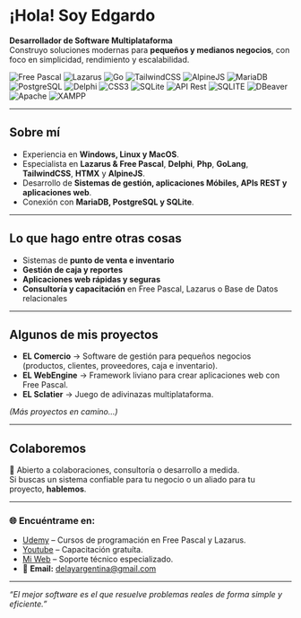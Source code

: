 # ¡Hola! Soy Edgardo  

**Desarrollador de Software Multiplataforma**  
Construyo soluciones modernas para **pequeños y medianos negocios**, con foco en simplicidad, rendimiento y escalabilidad.  

![Free Pascal](https://img.shields.io/badge/FreePascal-4E4E4E?style=for-the-badge&logo=code&logoColor=white) ![Lazarus](https://img.shields.io/badge/Lazarus-4E4E4E?style=for-the-badge&logo=code&logoColor=white)   ![Go](https://img.shields.io/badge/Go-00ADD8?style=for-the-badge&logo=go&logoColor=white)  ![TailwindCSS](https://img.shields.io/badge/TailwindCSS-38B2AC?style=for-the-badge&logo=tailwind-css&logoColor=white)  ![AlpineJS](https://img.shields.io/badge/AlpineJS-77C1D2?style=for-the-badge&logo=javascript&logoColor=black)  ![MariaDB](https://img.shields.io/badge/MariaDB-003545?style=for-the-badge&logo=mariadb&logoColor=white)  ![PostgreSQL](https://img.shields.io/badge/PostgreSQL-336791?style=for-the-badge&logo=postgresql&logoColor=white) ![Delphi](https://img.shields.io/badge/Delphi-0A75AD?style=for-the-badge&logo=delphi&logoColor=white)  ![CSS3](https://img.shields.io/badge/CSS3-77C1D2?style=for-the-badge&logo=javascript&logoColor=black)   ![SQLite](https://img.shields.io/badge/MariaDB-003545?style=for-the-badge&logo=mariadb&logoColor=white)  ![API Rest](https://img.shields.io/badge/AlpineJS-77C1D2?style=for-the-badge&logo=javascript&logoColor=black)  ![SQLITE](https://img.shields.io/badge/Sqlite-003B57?style=for-the-badge&logo=sqlite&logoColor=white) ![DBeaver](https://img.shields.io/badge/dbeaver-382923?style=for-the-badge&logo=dbeaver&logoColor=white) ![Apache](https://img.shields.io/badge/Apache-D22128?style=for-the-badge&logo=Apache&logoColor=white) ![XAMPP](https://img.shields.io/badge/Xampp-F37623?style=for-the-badge&logo=xampp&logoColor=white)

---

## Sobre mí
-  Experiencia en **Windows, Linux y MacOS**.  
- Especialista en **Lazarus & Free Pascal**,  **Delphi**,  **Php**, **GoLang**, **TailwindCSS**,  **HTMX** y **AlpineJS**.  
- Desarrollo de **Sistemas de gestión, aplicaciones Móbiles, APIs REST y aplicaciones web**.  
- Conexión con **MariaDB, PostgreSQL y SQLite**.  

---

## Lo que hago entre otras cosas
- Sistemas de **punto de venta e inventario**  
- **Gestión de caja y reportes**  
- **Aplicaciones web rápidas y seguras**  
- **Consultoría y capacitación** en Free Pascal, Lazarus o Base de Datos relacionales  

---

## Algunos de mis proyectos
- **EL Comercio** → Software de gestión para pequeños negocios (productos, clientes, proveedores, caja e inventario).  
- **EL WebEngine** → Framework liviano para crear aplicaciones web con Free Pascal.
- **EL Sclatier** → Juego de adivinazas multiplataforma.

*(Más proyectos en camino…)*

---

## Colaboremos
📩 Abierto a colaboraciones, consultoría o desarrollo a medida.  
Si buscas un sistema confiable para tu negocio o un aliado para tu proyecto, **hablemos**.  

---

### 🌐 Encuéntrame en:
- [Udemy](https://www.udemy.com/user/edgardo-m-lopez/) – Cursos de programación en Free Pascal y Lazarus.  
- [Youtube](https://www.youtube.com/@edgardomlopez) – Capacitación gratuíta.  
- [Mi Web](https://elserviciotecnico.ddns.net/) – Soporte técnico especializado.
- 📧 **Email:** delayargentina@gmail.com  

---
_“El mejor software es el que resuelve problemas reales de forma simple y eficiente.”_


